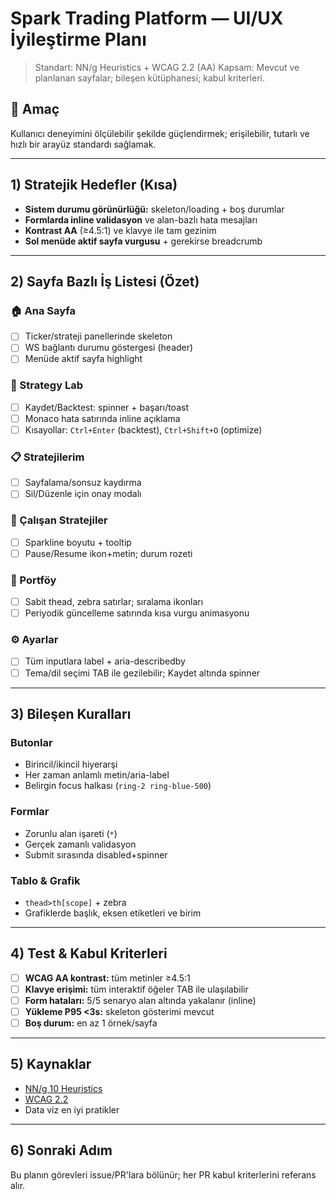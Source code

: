# Spark Trading Platform — UI/UX İyileştirme Planı

> Standart: NN/g Heuristics + WCAG 2.2 (AA)
> Kapsam: Mevcut ve planlanan sayfalar; bileşen kütüphanesi; kabul kriterleri.

## 🎯 Amaç

Kullanıcı deneyimini ölçülebilir şekilde güçlendirmek; erişilebilir, tutarlı ve hızlı bir arayüz standardı sağlamak.

---

## 1) Stratejik Hedefler (Kısa)

- **Sistem durumu görünürlüğü:** skeleton/loading + boş durumlar
- **Formlarda inline validasyon** ve alan-bazlı hata mesajları
- **Kontrast AA** (≥4.5:1) ve klavye ile tam gezinim
- **Sol menüde aktif sayfa vurgusu** + gerekirse breadcrumb

---

## 2) Sayfa Bazlı İş Listesi (Özet)

### 🏠 Ana Sayfa

- [ ] Ticker/strateji panellerinde skeleton
- [ ] WS bağlantı durumu göstergesi (header)
- [ ] Menüde aktif sayfa highlight

### 🧪 Strategy Lab

- [ ] Kaydet/Backtest: spinner + başarı/toast
- [ ] Monaco hata satırında inline açıklama
- [ ] Kısayollar: `Ctrl+Enter` (backtest), `Ctrl+Shift+O` (optimize)

### 📋 Stratejilerim

- [ ] Sayfalama/sonsuz kaydırma
- [ ] Sil/Düzenle için onay modalı

### 🏃 Çalışan Stratejiler

- [ ] Sparkline boyutu + tooltip
- [ ] Pause/Resume ikon+metin; durum rozeti

### 💼 Portföy

- [ ] Sabit thead, zebra satırlar; sıralama ikonları
- [ ] Periyodik güncelleme satırında kısa vurgu animasyonu

### ⚙️ Ayarlar

- [ ] Tüm inputlara label + aria-describedby
- [ ] Tema/dil seçimi TAB ile gezilebilir; Kaydet altında spinner

---

## 3) Bileşen Kuralları

### Butonlar

- Birincil/ikincil hiyerarşi
- Her zaman anlamlı metin/aria-label
- Belirgin focus halkası (`ring-2 ring-blue-500`)

### Formlar

- Zorunlu alan işareti (`*`)
- Gerçek zamanlı validasyon
- Submit sırasında disabled+spinner

### Tablo & Grafik

- `thead>th[scope]` + zebra
- Grafiklerde başlık, eksen etiketleri ve birim

---

## 4) Test & Kabul Kriterleri

- [ ] **WCAG AA kontrast:** tüm metinler ≥4.5:1
- [ ] **Klavye erişimi:** tüm interaktif öğeler TAB ile ulaşılabilir
- [ ] **Form hataları:** 5/5 senaryo alan altında yakalanır (inline)
- [ ] **Yükleme P95 <3s:** skeleton gösterimi mevcut
- [ ] **Boş durum:** en az 1 örnek/sayfa

---

## 5) Kaynaklar

- [NN/g 10 Heuristics](https://www.nngroup.com/articles/ten-usability-heuristics/)
- [WCAG 2.2](https://www.w3.org/WAI/WCAG22/quickref/)
- Data viz en iyi pratikler

---

## 6) Sonraki Adım

Bu planın görevleri issue/PR'lara bölünür; her PR kabul kriterlerini referans alır.
